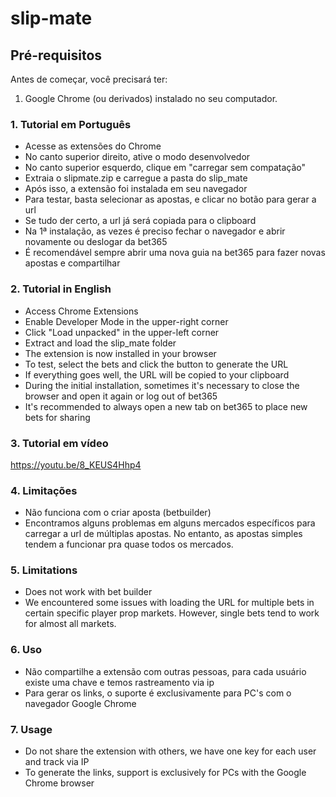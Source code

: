 # slip-mate

## Pré-requisitos

Antes de começar, você precisará ter:

1. Google Chrome (ou derivados) instalado no seu computador.

### 1. Tutorial em Português

- Acesse as extensões do Chrome
- No canto superior direito, ative o modo desenvolvedor
- No canto superior esquerdo, clique em "carregar sem compatação"
- Extraia o slipmate.zip e carregue a pasta do slip_mate
- Após isso, a extensão foi instalada em seu navegador
- Para testar, basta selecionar as apostas, e clicar no botão para gerar a url
- Se tudo der certo, a url já será copiada para o clipboard
- Na 1ª instalação, as vezes é preciso fechar o navegador e abrir novamente ou deslogar da bet365
- É recomendável sempre abrir uma nova guia na bet365 para fazer novas apostas e compartilhar

### 2. Tutorial in English

- Access Chrome Extensions
- Enable Developer Mode in the upper-right corner
- Click "Load unpacked" in the upper-left corner
- Extract and load the slip_mate folder
- The extension is now installed in your browser
- To test, select the bets and click the button to generate the URL
- If everything goes well, the URL will be copied to your clipboard
- During the initial installation, sometimes it's necessary to close the browser and open it again or log out of bet365
- It's recommended to always open a new tab on bet365 to place new bets for sharing

### 3. Tutorial em vídeo

https://youtu.be/8_KEUS4Hhp4

### 4. Limitações

- Não funciona com o criar aposta (betbuilder)
- Encontramos alguns problemas em alguns mercados específicos para carregar a url de múltiplas apostas. No entanto, as apostas simples tendem a funcionar pra quase todos os mercados.

### 5. Limitations

- Does not work with bet builder
- We encountered some issues with loading the URL for multiple bets in certain specific player prop markets. However, single bets tend to work for almost all markets.

### 6. Uso

- Não compartilhe a extensão com outras pessoas, para cada usuário existe uma chave e temos rastreamento via ip
- Para gerar os links, o suporte é exclusivamente para PC's com o navegador Google Chrome

### 7. Usage

- Do not share the extension with others, we have one key for each user and track via IP
- To generate the links, support is exclusively for PCs with the Google Chrome browser
